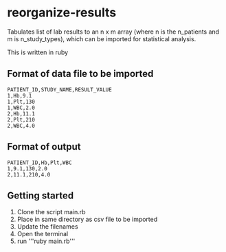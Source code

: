 # reorganize-results
Tabulates list of lab results to an n x m array (where n is the n_patients and m is n_study_types), which can be imported for statistical analysis.

This is written in ruby

## Format of data file to be imported
```
PATIENT_ID,STUDY_NAME,RESULT_VALUE
1,Hb,9.1
1,Plt,130
1,WBC,2.0
2,Hb,11.1
2,Plt,210
2,WBC,4.0
```

## Format of output
```
PATIENT_ID,Hb,Plt,WBC
1,9.1,130,2.0
2,11.1,210,4.0
```

## Getting started
1. Clone the script main.rb
2. Place in same directory as csv file to be imported
3. Update the filenames
4. Open the terminal
5. run '''ruby main.rb'''
